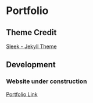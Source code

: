 # Portfolio

## Theme Credit
[Sleek - Jekyll Theme](https://github.com/janczizikow/sleek)

## Development

### Website under construction
[Portfolio Link](https://rutupanchal.github.io/portfolio/)
